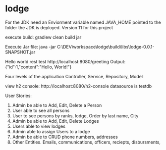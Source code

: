 # lodge

For the JDK need an Enviorment variable named JAVA_HOME pointed to the folder the JDK is deployed. Version 11 for this project

execute build: gradlew clean build jar

Execute Jar file: java -jar C:\DEV\workspace\lodge\build\libs\lodge-0.0.1-SNAPSHOT.jar

Hello world rest test http://localhost:8080/greeting
Output:
{"id":1,"content":"Hello, World!"}

Four levels of the application
Controller, Service, Repository, Model

view h2 console: http://localhost:8080/h2-console
datasource is testdb

User Stories:

1. Admin be able to Add, Edit, Delete a Person
2. User able to see all persons
3. User to see persons by ranks, lodge, Order by last name, City
4. Admin be able to Add, Edit, Delete Lodges
5. Users able to view lodges
6. Admin able to assign Users to a lodge
7. Admin be able to CRUD phone numbers, addresses
8. Other Entities. Emails, communications, officers, reciepts, disbursments, 